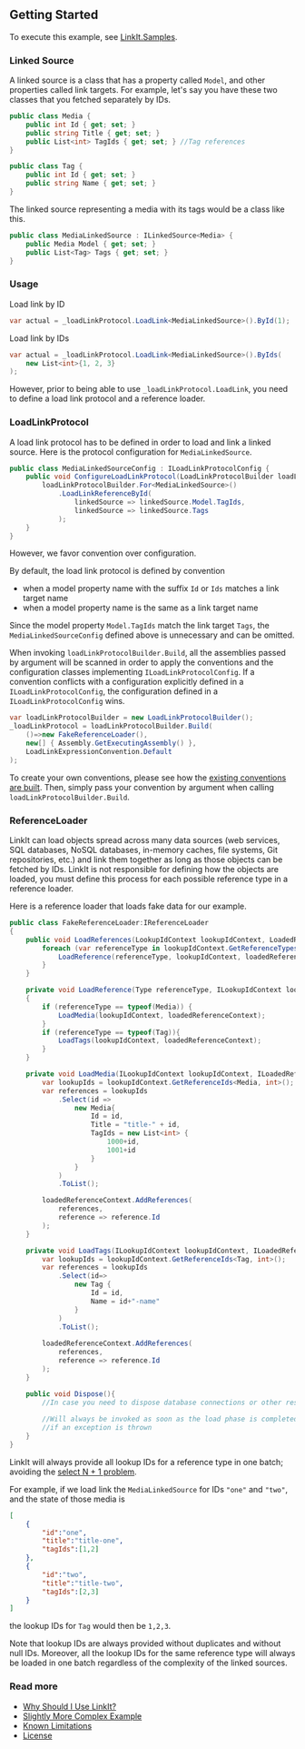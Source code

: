 Getting Started
---------------
To execute this example, see [LinkIt.Samples](LinkIt.Samples/GettingStarted.cs). 

### Linked Source
A linked source is a class that has a property called `Model`, and other properties called link targets. For example, let's say you have these two classes that you fetched separately by IDs.

```csharp
public class Media {
    public int Id { get; set; }
    public string Title { get; set; }
    public List<int> TagIds { get; set; } //Tag references
}

public class Tag {
    public int Id { get; set; }
    public string Name { get; set; }
}
```

The linked source representing a media with its tags would be a class like this.
```csharp
public class MediaLinkedSource : ILinkedSource<Media> {
    public Media Model { get; set; }
    public List<Tag> Tags { get; set; }
}
```

### Usage
Load link by ID
```csharp
var actual = _loadLinkProtocol.LoadLink<MediaLinkedSource>().ById(1);
```

Load link by IDs
```csharp
var actual = _loadLinkProtocol.LoadLink<MediaLinkedSource>().ByIds(
    new List<int>{1, 2, 3}
);
```

However, prior to being able to use `_loadLinkProtocol.LoadLink`, you need to define a load link protocol and a reference loader.

### LoadLinkProtocol
A load link protocol has to be defined in order to load and link a linked source. Here is the protocol configuration for `MediaLinkedSource`.
```csharp
public class MediaLinkedSourceConfig : ILoadLinkProtocolConfig {
    public void ConfigureLoadLinkProtocol(LoadLinkProtocolBuilder loadLinkProtocolBuilder) {
        loadLinkProtocolBuilder.For<MediaLinkedSource>()
            .LoadLinkReferenceById(
                linkedSource => linkedSource.Model.TagIds,
                linkedSource => linkedSource.Tags
            );
    }
}
```

However, we favor convention over configuration. 

By default, the load link protocol is defined by convention
- when a model property name with the suffix `Id` or `Ids` matches a link target name
- when a model property name is the same as a link target name

Since the model property `Model.TagIds` match the link target `Tags`, the `MediaLinkedSourceConfig` defined above is unnecessary and can be omitted.

When invoking `loadLinkProtocolBuilder.Build`, all the assemblies passed by argument will be scanned in order to apply the conventions and the configuration classes implementing `ILoadLinkProtocolConfig`. If a convention conflicts with a configuration explicitly defined in a `ILoadLinkProtocolConfig`, the configuration defined in a `ILoadLinkProtocolConfig` wins.

```csharp
var loadLinkProtocolBuilder = new LoadLinkProtocolBuilder();
_loadLinkProtocol = loadLinkProtocolBuilder.Build(
    ()=>new FakeReferenceLoader(),
    new[] { Assembly.GetExecutingAssembly() },
    LoadLinkExpressionConvention.Default
);
```
To create your own conventions, please see how the [existing conventions are built](LinkIt.Conventions/DefaultConventions). Then, simply pass your convention by argument when calling `loadLinkProtocolBuilder.Build`. 

### ReferenceLoader
LinkIt can load objects spread across many data sources (web services, SQL databases, NoSQL databases, in-memory caches, file systems, Git repositories, etc.) and link them together as long as those objects can be fetched by IDs. LinkIt is not responsible for defining how the objects are loaded, you must define this process for each possible reference type in a reference loader.

Here is a reference loader that loads fake data for our example. 
```csharp
public class FakeReferenceLoader:IReferenceLoader
{
    public void LoadReferences(LookupIdContext lookupIdContext, LoadedReferenceContext loadedReferenceContext){
        foreach (var referenceType in lookupIdContext.GetReferenceTypes()){
            LoadReference(referenceType, lookupIdContext, loadedReferenceContext);
        }
    }

    private void LoadReference(Type referenceType, ILookupIdContext lookupIdContext, ILoadedReferenceContext loadedReferenceContext)
    {
        if (referenceType == typeof(Media)) {
            LoadMedia(lookupIdContext, loadedReferenceContext);
        }
        if (referenceType == typeof(Tag)){
            LoadTags(lookupIdContext, loadedReferenceContext);
        }
    }

    private void LoadMedia(ILookupIdContext lookupIdContext, ILoadedReferenceContext loadedReferenceContext) {
        var lookupIds = lookupIdContext.GetReferenceIds<Media, int>();
        var references = lookupIds
            .Select(id =>
                new Media{
                    Id = id,
                    Title = "title-" + id,
                    TagIds = new List<int> { 
                        1000+id,
                        1001+id
                    }
                }
            )
            .ToList();

        loadedReferenceContext.AddReferences(
            references,
            reference => reference.Id
        );
    }

    private void LoadTags(ILookupIdContext lookupIdContext, ILoadedReferenceContext loadedReferenceContext){
        var lookupIds = lookupIdContext.GetReferenceIds<Tag, int>();
        var references = lookupIds
            .Select(id=>
                new Tag {
                    Id = id, 
                    Name = id+"-name"
                }
            )
            .ToList();
        
        loadedReferenceContext.AddReferences(
            references,
            reference => reference.Id
        );
    }

    public void Dispose(){
        //In case you need to dispose database connections or other resources.
 
        //Will always be invoked as soon as the load phase is completed or
        //if an exception is thrown
    }
}
```

LinkIt will always provide all lookup IDs for a reference type in one batch; avoiding the [select N + 1 problem](http://stackoverflow.com/questions/97197/what-is-the-n1-selects-issue). 

For example, if we load link the `MediaLinkedSource` for IDs `"one"` and `"two"`, and the state of those media is  
```json
[
    {
        "id":"one",
        "title":"title-one",
        "tagIds":[1,2]
    },
    {
        "id":"two",
        "title":"title-two",
        "tagIds":[2,3]
    }
]
```

the lookup IDs for `Tag` would then be `1,2,3`. 

Note that lookup IDs are always provided without duplicates and without null IDs. Moreover, all the lookup IDs for the same reference type will always be loaded in one batch regardless of the complexity of the linked sources.

### Read more
- [Why Should I Use LinkIt?](why-without-how.md)
- [Slightly More Complex Example](slightly-more-complex-example.md)
- [Known Limitations](known-limitations.md)
- [License](LICENSE.txt)
